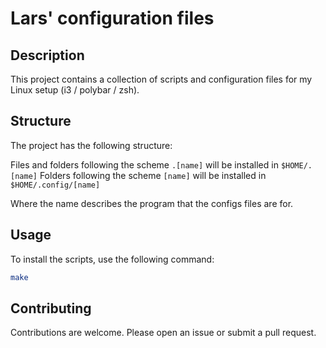 # Lars' configuration files

## Description

This project contains a collection of scripts and configuration files for my Linux setup (i3 / polybar / zsh).

## Structure

The project has the following structure:

Files and folders following the scheme `.[name]` will be installed in `$HOME/.[name]`
Folders following the scheme `[name]` will be installed in `$HOME/.config/[name]`

Where the name describes the program that the configs files are for.

## Usage

To install the scripts, use the following command:

```sh
make
```

## Contributing
Contributions are welcome. Please open an issue or submit a pull request.



